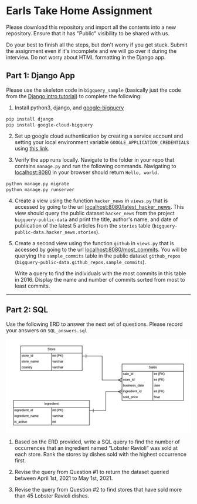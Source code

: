 # Earls Take Home Assignment

Please download this repository and import all the contents into a new repository. Ensure that it has "Public" visibility to be shared with us.

Do your best to finish all the steps, but don't worry if you get stuck. Submit the assignment even if it's incomplete and we will go over it during the interview. Do not worry about HTML formatting in the Django app. 

## Part 1: Django App

Please use the skeleton code in `bigquery_sample` (basically just the code from the [Django intro tutorial](https://docs.djangoproject.com/en/3.2/intro/tutorial01/)) to complete the following:

1. Install python3, django, and [google-bigquery](https://googleapis.dev/python/bigquery/latest/index.html)
```
pip install django
pip install google-cloud-bigquery
```
2. Set up google cloud authentication by creating a service account and setting your local environment variable `GOOGLE_APPLICATION_CREDENTIALS` using [this link](https://cloud.google.com/bigquery/docs/quickstarts/quickstart-client-libraries#bigquery-simple-app-build-service-python).

3. Verify the app runs locally. Navigate to the folder in your repo that contains `manage.py` and run the following commands. Navigating to [localhost:8080](localhost:8080) in your browser should return `Hello, world.`
```
python manage.py migrate
python manage.py runserver
```

4. Create a view using the function `hacker_news` in `views.py` that is accessed by going to the url [localhost:8080/latest_hacker_news](localhost:8080/latest_hacker_news). This view should query the public dataset `hacker_news` from the project `bigquery-public-data` and print the title, author's name, and date of publication of the latest 5 articles from the `stories` table (`bigquery-public-data.hacker_news.stories`). 
   
5. Create a second view using the function `github` in `views.py` that is accessed by going to the url [localhost:8080/most_commits](localhost:8080/most_commits). You will be querying the `sample_commits` table in the public dataset `github_repos` (`bigquery-public-data.github_repos.sample_commits`). 

    Write a query to find the individuals with the most commits in this table in 2016. Display the name and number of commits sorted from most to least commits.
    

___

## Part 2: SQL 

Use the following ERD to answer the next set of questions. Please record your answers on `SQL_answers.sql`

![Sales ERD](Sales_ERD.jpeg)

1. Based on the ERD provided, write a SQL query to find the number of occurrences that an ingredient named “Lobster Ravioli” was sold at each store. Rank the stores by dishes sold with the highest occurrence first.


2. Revise the query from Question #1 to return the dataset queried between April 1st, 2021 to May 1st, 2021.


3. Revise the query from Question #2 to find stores that have sold more than 45 Lobster Ravioli dishes.
